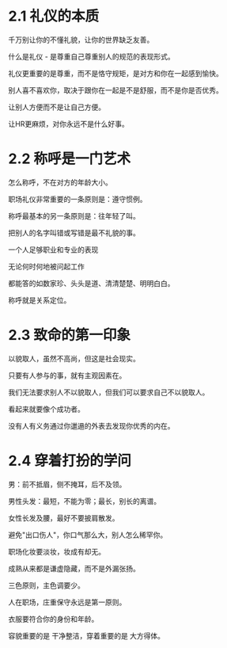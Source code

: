 # 2.1 礼仪的本质



千万别让你的不懂礼貌，让你的世界缺乏友善。



什么是礼仪 - 是尊重自己尊重别人的规范的表现形式。

礼仪更重要的是尊重，而不是恪守规矩，是对方和你在一起感到愉快。



别人喜不喜欢你，取决于跟你在一起是不是舒服，而不是你是否优秀。



让别人方便而不是让自己方便。

让HR更麻烦，对你永远不是什么好事。



# 2.2 称呼是一门艺术



怎么称呼，不在对方的年龄大小。

职场礼仪非常重要的一条原则是：遵守惯例。

称呼最基本的另一条原则是：往年轻了叫。

把别人的名字叫错或写错是最不礼貌的事。



一个人足够职业和专业的表现

无论何时何地被问起工作

都能答的如数家珍、头头是道、清清楚楚、明明白白。

称呼就是关系定位。



# 2.3 致命的第一印象



以貌取人，虽然不高尚，但这是社会现实。

只要有人参与的事，就有主观因素在。

我们无法要求别人不以貌取人，但我们可以要求自己不以貌取人。

看起来就要像个成功者。

没有人有义务通过你邋遢的外表去发现你优秀的内在。



# 2.4 穿着打扮的学问



男：前不抵眉，侧不掩耳，后不及领。

男性头发：最短，不能为零；最长，别长的离谱。

女性长发及腰，最好不要披肩散发。

避免"出口伤人"，你口气那么大，别人怎么稀罕你。

职场化妆要淡妆，妆成有却无。

成熟从来都是谦虚隐藏，而不是外漏张扬。

三色原则，主色调要少。

人在职场，庄重保守永远是第一原则。

衣服要符合你的身份和年龄。



容貌重要的是 干净整洁，穿着重要的是 大方得体。